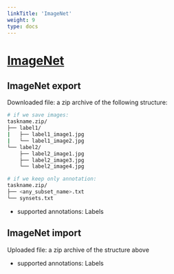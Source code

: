 ```yaml
---
linkTitle: 'ImageNet'
weight: 9
type: docs
---
```


# [ImageNet](http://www.image-net.org)

## ImageNet export

Downloaded file: a zip archive of the following structure:

```bash
# if we save images:
taskname.zip/
├── label1/
|   ├── label1_image1.jpg
|   └── label1_image2.jpg
└── label2/
    ├── label2_image1.jpg
    ├── label2_image3.jpg
    └── label2_image4.jpg

# if we keep only annotation:
taskname.zip/
├── <any_subset_name>.txt
└── synsets.txt

```

- supported annotations: Labels

## ImageNet import

Uploaded file: a zip archive of the structure above

- supported annotations: Labels
